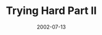 ---
layout: message
category: message
series: "The Big Picture"
title: "Trying Hard Part II"
date: 2002-07-13
audio-description: "A brief history of God from beginning to end.  "
audio: ""
audio-title: "Trying Hard Part II"
audio-duration: ":"
---